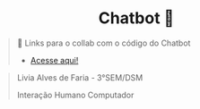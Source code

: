 <h1 style="text-align: center">Chatbot 🎀</h1>

> 🔗 Links para o collab com o código do Chatbot
> <ul>
> <li><a href="https://drive.google.com/file/d/1d8T-tI1H235D4Fw5g9bmslWjX-iUl9nE/view?usp=sharing">Acesse aqui!</a></li>
> </ul>

> Livia Alves de Faria - 3°SEM/DSM
>
> Interação Humano Computador
